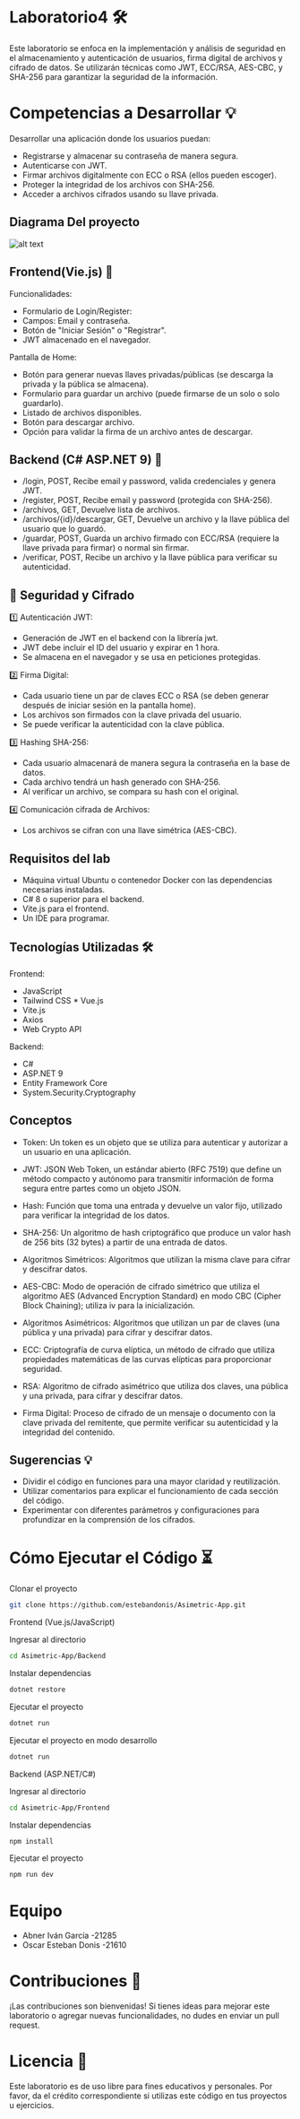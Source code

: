 # Laboratorio4 🛠️

Este laboratorio se enfoca en la implementación y análisis de seguridad en el almacenamiento y autenticación de usuarios, firma digital de archivos y cifrado de datos. Se utilizarán técnicas como JWT, ECC/RSA, AES-CBC, y SHA-256 para garantizar la seguridad de la información.

# Competencias a Desarrollar 💡

Desarrollar una aplicación donde los usuarios puedan:
* Registrarse y almacenar su contraseña de manera segura.
* Autenticarse con JWT.
* Firmar archivos digitalmente con ECC o RSA (ellos pueden escoger).
* Proteger la integridad de los archivos con SHA-256.
* Acceder a archivos cifrados usando su llave privada.

## Diagrama Del proyecto
![alt text](<Diagramalab4.png>)


## Frontend(Vie.js) 🧠
Funcionalidades:
* Formulario de Login/Register:
* Campos: Email y contraseña.
* Botón de "Iniciar Sesión" o "Registrar".
* JWT almacenado en el navegador.

Pantalla de Home:
* Botón para generar nuevas llaves privadas/públicas (se descarga la privada y la pública se almacena).
* Formulario para guardar un archivo (puede firmarse de un solo o solo guardarlo).
* Listado de archivos disponibles.
* Botón para descargar archivo.
* Opción para validar la firma de un archivo antes de descargar.

## Backend (C# ASP.NET 9) 📡
* /login, POST, Recibe email y password, valida credenciales y genera JWT.
* /register, POST, Recibe email y password (protegida con SHA-256).
* /archivos, GET, Devuelve lista de archivos.
* /archivos/{id}/descargar, GET, Devuelve un archivo y la llave pública del usuario que lo guardó.
* /guardar, POST, Guarda un archivo firmado con ECC/RSA (requiere la llave privada para firmar) o normal sin firmar.
* /verificar, POST, Recibe un archivo y la llave pública para verificar su autenticidad.

## 🔐 Seguridad y Cifrado
1️⃣ Autenticación JWT:
* Generación de JWT en el backend con la librería jwt.
* JWT debe incluir el ID del usuario y expirar en 1 hora.
* Se almacena en el navegador y se usa en peticiones protegidas.

2️⃣ Firma Digital:
* Cada usuario tiene un par de claves ECC o RSA (se deben generar después de iniciar sesión en la pantalla home).
* Los archivos son firmados con la clave privada del usuario.
* Se puede verificar la autenticidad con la clave pública.

3️⃣ Hashing SHA-256:
* Cada usuario almacenará de manera segura la contraseña en la base de datos.
* Cada archivo tendrá un hash generado con SHA-256.
* Al verificar un archivo, se compara su hash con el original.

4️⃣ Comunicación cifrada de Archivos:
* Los archivos se cifran con una llave simétrica (AES-CBC).

## Requisitos del lab

* Máquina virtual Ubuntu o contenedor Docker con las dependencias necesarias instaladas.
* C# 8 o superior para el backend.
* Vite.js para el frontend.
* Un IDE para programar.


## Tecnologías Utilizadas 🛠

Frontend:
* JavaScript
* Tailwind CSS
️* Vue.js
* Vite.js
* Axios
* Web Crypto API

Backend:
* C#
* ASP.NET 9
* Entity Framework Core
* System.Security.Cryptography


## Conceptos

* Token: Un token es un objeto que se utiliza para autenticar y autorizar a un usuario en una aplicación.
* JWT: JSON Web Token, un estándar abierto (RFC 7519) que define un método compacto y autónomo para transmitir información de forma segura entre partes como un objeto JSON.

* Hash: Función que toma una entrada y devuelve un valor fijo, utilizado para verificar la integridad de los datos.
* SHA-256: Un algoritmo de hash criptográfico que produce un valor hash de 256 bits (32 bytes) a partir de una entrada de datos.

* Algoritmos Simétricos: Algoritmos que utilizan la misma clave para cifrar y descifrar datos.
* AES-CBC: Modo de operación de cifrado simétrico que utiliza el algoritmo AES (Advanced Encryption Standard) en modo CBC (Cipher Block Chaining); utiliza iv para la inicialización.

* Algoritmos Asimétricos: Algoritmos que utilizan un par de claves (una pública y una privada) para cifrar y descifrar datos.
* ECC: Criptografía de curva elíptica, un método de cifrado que utiliza propiedades matemáticas de las curvas elípticas para proporcionar seguridad.
* RSA: Algoritmo de cifrado asimétrico que utiliza dos claves, una pública y una privada, para cifrar y descifrar datos.

* Firma Digital: Proceso de cifrado de un mensaje o documento con la clave privada del remitente, que permite verificar su autenticidad y la integridad del contenido.


## Sugerencias 💡

* Dividir el código en funciones para una mayor claridad y reutilización.
* Utilizar comentarios para explicar el funcionamiento de cada sección del código.
* Experimentar con diferentes parámetros y configuraciones para profundizar en la comprensión de los cifrados.

# Cómo Ejecutar el Código ⏳

Clonar el proyecto
```bash
git clone https://github.com/estebandonis/Asimetric-App.git
```

Frontend (Vue.js/JavaScript)

Ingresar al directorio
```bash
cd Asimetric-App/Backend
```

Instalar dependencias
```bash
dotnet restore
```

Ejecutar el proyecto
```bash
dotnet run
```

Ejecutar el proyecto en modo desarrollo
```bash
dotnet run
```


Backend (ASP.NET/C#)

Ingresar al directorio
```bash
cd Asimetric-App/Frontend
```

Instalar dependencias
```bash
npm install
```

Ejecutar el proyecto
```bash
npm run dev
```

# Equipo
* Abner Iván García -21285
* Oscar Esteban Donis -21610

# Contribuciones 🌟

¡Las contribuciones son bienvenidas! Si tienes ideas para mejorar este laboratorio o agregar nuevas funcionalidades, no dudes en enviar un pull request.

# Licencia 📝

Este laboratorio es de uso libre para fines educativos y personales. Por favor, da el crédito correspondiente si utilizas este código en tus proyectos u ejercicios.